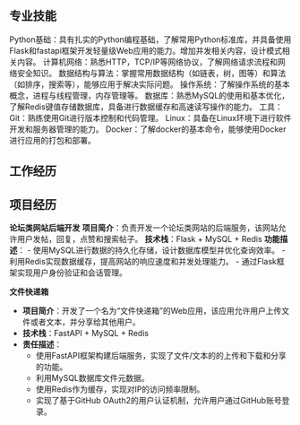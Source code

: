 ## 专业技能     
Python基础：具有扎实的Python编程基础，了解常用Python标准库，并具备使用Flask和fastapi框架开发轻量级Web应用的能力。增加并发相关内容，设计模式相关内容。
计算机网络：熟悉HTTP，TCP/IP等网络协议，了解网络请求流程和网络安全知识。
数据结构与算法：掌握常用数据结构（如链表，树，图等）和算法（如排序，搜索等），能够应用于解决实际问题。
操作系统：了解操作系统的基本概念，进程与线程管理，内存管理等。
数据库：熟悉MySQL的使用和基本优化，了解Redis键值存储数据库，具备进行数据缓存和高速读写操作的能力。
工具：
Git：熟练使用Git进行版本控制和代码管理。
Linux：具备在Linux环境下进行软件开发和服务器管理的能力。
Docker：了解docker的基本命令，能够使用Docker进行应用的打包和部署。

## 工作经历

## 项目经历
**论坛类网站后端开发**
**项目简介**：负责开发一个论坛类网站的后端服务，该网站允许用户发帖，回复，点赞和搜索帖子。
**技术栈**：Flask + MySQL + Redis
**功能描述**：
    - 使用MySQL进行数据的持久化存储，设计数据库模型并优化查询效率。
    - 利用Redis实现数据缓存，提高网站的响应速度和并发处理能力。
    - 通过Flask框架实现用户身份验证和会话管理。

**文件快递箱**

- **项目简介**：开发了一个名为“文件快递箱”的Web应用，该应用允许用户上传文件或者文本，并分享给其他用户。
- **技术栈**：FastAPI + MySQL + Redis
- **责任描述**：
  - 使用FastAPI框架构建后端服务，实现了文件/文本的的上传和下载和分享的功能。
  - 利用MySQL数据库文件元数据。
  - 使用Redis作为缓存，实现对IP的访问频率限制。
  - 实现了基于GitHub OAuth2的用户认证机制，允许用户通过GitHub账号登录。
